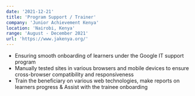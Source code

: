 ```yaml
---
date: '2021-12-21'
title: 'Program Support / Trainer'
company: 'Junior Achievement Kenya'
location: 'Nairobi, Kenya'
range: 'August - December 2021'
url: 'https://www.jakenya.org/'
---
```


- Ensuring smooth onboarding of learners under the Google IT support program
- Manually tested sites in various browsers and mobile devices to ensure cross-browser compatibility and responsiveness
- Train the beneficiary on various web technologies, make reports on learners progress & Assist with the trainee onboarding
